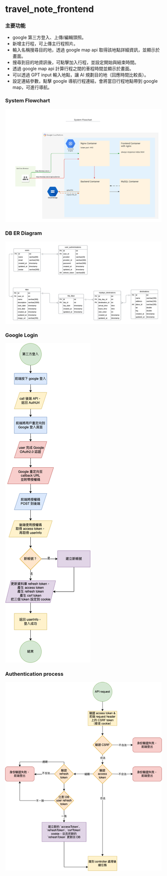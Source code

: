 # travel_note_frontend

### 主要功能

- google 第三方登入、上傳/編輯頭照。
- 新增主行程，可上傳主行程照片。
- 輸入名稱搜尋目的地，透過 google map api 取得該地點詳細資訊，並顯示於畫面。
- 搜尋到目的地資訊後，可點擊加入行程，並設定開始與結束時間。
- 透過 google map api 計算行程之間的車程時間並顯示於畫面。
- 可以透過 GPT input 輸入地點，讓 AI 規劃目的地（回應時間比較長）。
- 設定連結參數，點擊 google 導航行程連結，會將當日行程地點帶到 google map，可進行導航。

### System Flowchart

![Alt text](docs/system_flowchart.png)

### DB ER Diagram

![Alt text](docs/db_erd.png)

### Google Login

![Alt text](docs/google_login.png)

### Authentication process

![Alt text](docs/authentication_process.png)
